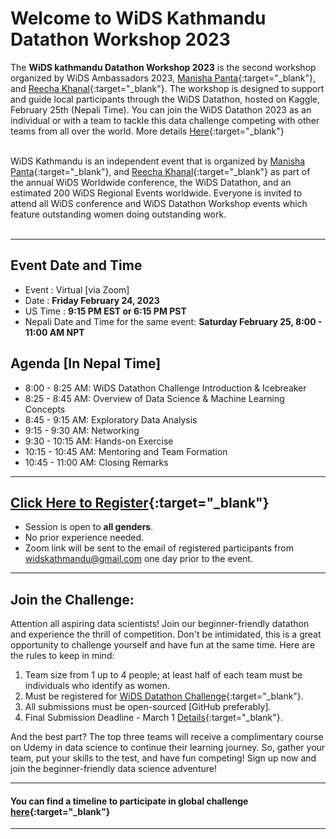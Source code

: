 # Welcome to WiDS Kathmandu Datathon Workshop 2023

The **WiDS kathmandu Datathon Workshop 2023** is the second workshop organized by WiDS Ambassadors 2023, [Manisha Panta](https://www.linkedin.com/in/manishapanta/){:target="_blank"}, and [Reecha Khanal](https://www.linkedin.com/in/reecha-khanal/){:target="_blank"}. 
The workshop is designed to support and guide local participants through the WiDS Datathon, hosted on Kaggle, February 25th (Nepali Time). You can join the WiDS Datathon 2023 as an individual or with a team to tackle this data challenge competing with other teams from all over the world. More details [Here](https://www.widsconference.org/datathon.html){:target="_blank"} <br><br>

WiDS Kathmandu is an independent event that is organized by [Manisha Panta](https://www.linkedin.com/in/manishapanta/){:target="_blank"}, and [Reecha Khanal](https://www.linkedin.com/in/reecha-khanal/){:target="_blank"} as part of the annual WiDS Worldwide conference, the WiDS Datathon, and an estimated 200 WiDS Regional Events worldwide.  Everyone is invited to attend all WiDS conference and WiDS Datathon Workshop events which feature outstanding women doing outstanding work.<br><br>

-------------------------

## Event Date and Time
- Event : Virtual [via Zoom]
- Date : **Friday February 24, 2023** 
- US Time : **9:15 PM EST or 6:15 PM PST**
- Nepali Date and Time for the same event: **Saturday February 25, 8:00 - 11:00 AM NPT**


## Agenda [In Nepal Time]
* 8:00 - 8:25 AM: WiDS Datathon Challenge Introduction  & Icebreaker
* 8:25 - 8:45 AM: Overview of Data Science & Machine Learning Concepts
* 8:45 - 9:15 AM: Exploratory Data Analysis
* 9:15 - 9:30 AM: Networking
* 9:30 - 10:15 AM: Hands-on Exercise
* 10:15  - 10:45 AM: Mentoring and Team Formation
* 10:45 - 11:00 AM: Closing Remarks

-------------------------

## [Click Here to Register](https://docs.google.com/forms/d/e/1FAIpQLSd_XJfHOj-wVi7CQDd_HQZWxf-xydZ2mcnjGh8TSKN6KQWCLw/viewform){:target="_blank"}
- Session is open to **all genders**. 
- No prior experience needed.
- Zoom link will be sent to the email of registered participants from widskathmandu@gmail.com one day prior to the event. 

-------------------------

## Join the Challenge:

Attention all aspiring data scientists! Join our beginner-friendly datathon and experience the thrill of competition. Don't be intimidated, this is a great opportunity to challenge yourself and have fun at the same time. Here are the rules to keep in mind:

1. Team size from 1 up to 4 people; at least half of each team must be individuals who identify as women.
2. Must be registered for [WiDS Datathon Challenge](https://airtable.com/shrSmOC8mMDjc4dFl){:target="_blank"}.
3. All submissions must be open-sourced [GitHub preferably].
4. Final Submission Deadline - March 1 [Details](https://www.kaggle.com/competitions/widsdatathon2023/overview){:target="_blank"}.

And the best part? The top three teams will receive a complimentary course on Udemy in data science to continue their learning journey. So, gather your team, put your skills to the test, and have fun competing! Sign up now and join the beginner-friendly data science adventure!

-------------------------

#### You can find a timeline to participate in global challenge [here](https://www.widsconference.org/datathon_details.html){:target="_blank"}


-------------------------
